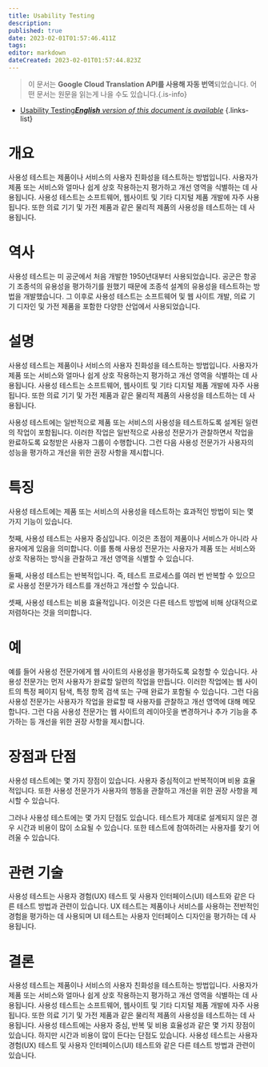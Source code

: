```yaml
---
title: Usability Testing
description: 
published: true
date: 2023-02-01T01:57:46.411Z
tags: 
editor: markdown
dateCreated: 2023-02-01T01:57:44.823Z
---
```


> 이 문서는 **Google Cloud Translation API를 사용해 자동 번역**되었습니다.
어떤 문서는 원문을 읽는게 나을 수도 있습니다.{.is-info}

- [Usability Testing***English** version of this document is available*](/en/Knowledge-base/Dictionary/usability-testing)
{.links-list}


# 개요
사용성 테스트는 제품이나 서비스의 사용자 친화성을 테스트하는 방법입니다. 사용자가 제품 또는 서비스와 얼마나 쉽게 상호 작용하는지 평가하고 개선 영역을 식별하는 데 사용됩니다. 사용성 테스트는 소프트웨어, 웹사이트 및 기타 디지털 제품 개발에 자주 사용됩니다. 또한 의료 기기 및 가전 제품과 같은 물리적 제품의 사용성을 테스트하는 데 사용됩니다.

# 역사
사용성 테스트는 미 공군에서 처음 개발한 1950년대부터 사용되었습니다. 공군은 항공기 조종석의 유용성을 평가하기를 원했기 때문에 조종석 설계의 유용성을 테스트하는 방법을 개발했습니다. 그 이후로 사용성 테스트는 소프트웨어 및 웹 사이트 개발, 의료 기기 디자인 및 가전 제품을 포함한 다양한 산업에서 사용되었습니다.

# 설명
사용성 테스트는 제품이나 서비스의 사용자 친화성을 테스트하는 방법입니다. 사용자가 제품 또는 서비스와 얼마나 쉽게 상호 작용하는지 평가하고 개선 영역을 식별하는 데 사용됩니다. 사용성 테스트는 소프트웨어, 웹사이트 및 기타 디지털 제품 개발에 자주 사용됩니다. 또한 의료 기기 및 가전 제품과 같은 물리적 제품의 사용성을 테스트하는 데 사용됩니다.

사용성 테스트에는 일반적으로 제품 또는 서비스의 사용성을 테스트하도록 설계된 일련의 작업이 포함됩니다. 이러한 작업은 일반적으로 사용성 전문가가 관찰하면서 작업을 완료하도록 요청받은 사용자 그룹이 수행합니다. 그런 다음 사용성 전문가가 사용자의 성능을 평가하고 개선을 위한 권장 사항을 제시합니다.

# 특징
사용성 테스트에는 제품 또는 서비스의 사용성을 테스트하는 효과적인 방법이 되는 몇 가지 기능이 있습니다.

첫째, 사용성 테스트는 사용자 중심입니다. 이것은 초점이 제품이나 서비스가 아니라 사용자에게 있음을 의미합니다. 이를 통해 사용성 전문가는 사용자가 제품 또는 서비스와 상호 작용하는 방식을 관찰하고 개선 영역을 식별할 수 있습니다.

둘째, 사용성 테스트는 반복적입니다. 즉, 테스트 프로세스를 여러 번 반복할 수 있으므로 사용성 전문가가 테스트를 개선하고 개선할 수 있습니다.

셋째, 사용성 테스트는 비용 효율적입니다. 이것은 다른 테스트 방법에 비해 상대적으로 저렴하다는 것을 의미합니다.

# 예
예를 들어 사용성 전문가에게 웹 사이트의 사용성을 평가하도록 요청할 수 있습니다. 사용성 전문가는 먼저 사용자가 완료할 일련의 작업을 만듭니다. 이러한 작업에는 웹 사이트의 특정 페이지 탐색, 특정 항목 검색 또는 구매 완료가 포함될 수 있습니다. 그런 다음 사용성 전문가는 사용자가 작업을 완료할 때 사용자를 관찰하고 개선 영역에 대해 메모합니다. 그런 다음 사용성 전문가는 웹 사이트의 레이아웃을 변경하거나 추가 기능을 추가하는 등 개선을 위한 권장 사항을 제시합니다.

# 장점과 단점
사용성 테스트에는 몇 가지 장점이 있습니다. 사용자 중심적이고 반복적이며 비용 효율적입니다. 또한 사용성 전문가가 사용자의 행동을 관찰하고 개선을 위한 권장 사항을 제시할 수 있습니다.

그러나 사용성 테스트에는 몇 가지 단점도 있습니다. 테스트가 제대로 설계되지 않은 경우 시간과 비용이 많이 소요될 수 있습니다. 또한 테스트에 참여하려는 사용자를 찾기 어려울 수 있습니다.

# 관련 기술
사용성 테스트는 사용자 경험(UX) 테스트 및 사용자 인터페이스(UI) 테스트와 같은 다른 테스트 방법과 관련이 있습니다. UX 테스트는 제품이나 서비스를 사용하는 전반적인 경험을 평가하는 데 사용되며 UI 테스트는 사용자 인터페이스 디자인을 평가하는 데 사용됩니다.

# 결론
사용성 테스트는 제품이나 서비스의 사용자 친화성을 테스트하는 방법입니다. 사용자가 제품 또는 서비스와 얼마나 쉽게 상호 작용하는지 평가하고 개선 영역을 식별하는 데 사용됩니다. 사용성 테스트는 소프트웨어, 웹사이트 및 기타 디지털 제품 개발에 자주 사용됩니다. 또한 의료 기기 및 가전 제품과 같은 물리적 제품의 사용성을 테스트하는 데 사용됩니다. 사용성 테스트에는 사용자 중심, 반복 및 비용 효율성과 같은 몇 가지 장점이 있습니다. 하지만 시간과 비용이 많이 든다는 단점도 있습니다. 사용성 테스트는 사용자 경험(UX) 테스트 및 사용자 인터페이스(UI) 테스트와 같은 다른 테스트 방법과 관련이 있습니다.
